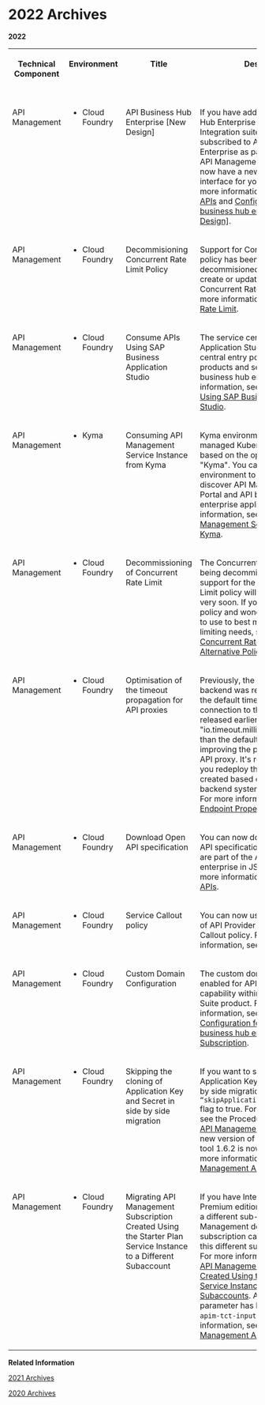 <!-- loio7eaa63da85ab4272a25c2e61bc5c72fa -->

# 2022 Archives



**2022**


<table>
<tr>
<th valign="top">

Technical Component



</th>
<th valign="top">

Environment



</th>
<th valign="top">

Title



</th>
<th valign="top">

Description



</th>
<th valign="top">

Action



</th>
<th valign="top">

Lifecycle



</th>
<th valign="top">

Type



</th>
<th valign="top">

Line of Business



</th>
<th valign="top">

Modular Business Process



</th>
<th valign="top">

Product



</th>
<th valign="top">

Latest Revision



</th>
<th valign="top">

Available as of



</th>
</tr>
<tr>
<td valign="top">

API Management



</td>
<td valign="top">

-   Cloud Foundry



</td>
<td valign="top">

API Business Hub Enterprise \[New Design\]



</td>
<td valign="top">

If you have added API Business Hub Enterprise as a capability with Integration suite, or if you’ve subscribed to API Business Hub Enterprise as part of standalone API Management subscription, we now have a new design of the user interface for you to experience. For more information, see [Consume APIs](APIM-Development/consume-apis-ea561e4.md) and [Configure the API business hub enterprise \[New Design\]](APIM-Development/configure-the-api-business-hub-enterprise-new-design-54b4607.md).



</td>
<td valign="top">

Info only



</td>
<td valign="top">

Deprecated



</td>
<td valign="top">

New



</td>
<td valign="top">

Service



</td>
<td valign="top">

Not applicable



</td>
<td valign="top">

API Management



</td>
<td valign="top">

2022-12-12



</td>
<td valign="top">

2022-12-10



</td>
</tr>
<tr>
<td valign="top">

API Management



</td>
<td valign="top">

-   Cloud Foundry



</td>
<td valign="top">

Decommisioning Concurrent Rate Limit Policy



</td>
<td valign="top">

Support for Concurrent Rate Limit policy has been completely decommisioned. You can no longer create or update an API proxy with Concurrent Rate Limit policy. For more information, see [Concurrent Rate Limit](APIM-Development/concurrent-rate-limit-8f22baa.md).



</td>
<td valign="top">

Info only



</td>
<td valign="top">

Deprecated



</td>
<td valign="top">

New



</td>
<td valign="top">

Service



</td>
<td valign="top">

Not applicable



</td>
<td valign="top">

 



</td>
<td valign="top">

2022-10-24



</td>
<td valign="top">

2022-10-24



</td>
</tr>
<tr>
<td valign="top">

API Management



</td>
<td valign="top">

-   Cloud Foundry



</td>
<td valign="top">

Consume APIs Using SAP Business Application Studio



</td>
<td valign="top">

The service center in SAP Business Application Studio provides a central entry point to explore products and services from API business hub enterprise. For more information, see [Consume APIs Using SAP Business Application Studio](APIM-Development/consume-apis-using-sap-business-application-studio-15732eb.md).



</td>
<td valign="top">

Info only



</td>
<td valign="top">

General Availability



</td>
<td valign="top">

New



</td>
<td valign="top">

Service



</td>
<td valign="top">

Not applicable



</td>
<td valign="top">

 



</td>
<td valign="top">



</td>
<td valign="top">

2022-07-01



</td>
</tr>
<tr>
<td valign="top">

API Management



</td>
<td valign="top">

-   Kyma



</td>
<td valign="top">

Consuming API Management Service Instance from Kyma



</td>
<td valign="top">

Kyma environment provides a fully managed Kubernetes runtime based on the open-source project "Kyma". You can use the Kyma environment to search and discover API Management, API Portal and API business hub enterprise applications. For more information, see [Consume API Management Service Instance from Kyma](APIM-Initial-Setup/consume-api-management-service-instance-from-kyma-3b53c26.md).



</td>
<td valign="top">

Info only



</td>
<td valign="top">

General Availability



</td>
<td valign="top">

New



</td>
<td valign="top">

Service



</td>
<td valign="top">

Not applicable



</td>
<td valign="top">

 



</td>
<td valign="top">



</td>
<td valign="top">

2022-07-01



</td>
</tr>
<tr>
<td valign="top">

API Management



</td>
<td valign="top">

-   Cloud Foundry



</td>
<td valign="top">

Decommissioning of Concurrent Rate Limit



</td>
<td valign="top">

The Concurrent Rate Limit policy is being decommissioned. The support for the Concurrent Rate Limit policy will come to an end very soon. If you’re still using the policy and wondering which policy to use to best meet your rate-limiting needs, see [Replace Concurrent Rate Limit Policy with Alternative Policies](APIM-Development/replace-concurrent-rate-limit-policy-with-alternative-policies-b70e0d2.md).



</td>
<td valign="top">

Info only



</td>
<td valign="top">

Deleted



</td>
<td valign="top">

Announcement



</td>
<td valign="top">

Service



</td>
<td valign="top">

Not applicable



</td>
<td valign="top">

 



</td>
<td valign="top">



</td>
<td valign="top">

2022-07-01



</td>
</tr>
<tr>
<td valign="top">

API Management



</td>
<td valign="top">

-   Cloud Foundry



</td>
<td valign="top">

Optimisation of the timeout propagation for API proxies



</td>
<td valign="top">

Previously, the connection to the backend was released only after the default timeout. Now, the connection to the backend is released earlier if the "io.timeout.millis" value is set lower than the default value, thereby improving the performance of the API proxy. It's recommended that you redeploy the API proxies created based on the on-premise backend system before July 2022. For more information, see [Target Endpoint Properties](APIM-Development/target-endpoint-properties-edeed6a.md).



</td>
<td valign="top">

Info only



</td>
<td valign="top">

General Availability



</td>
<td valign="top">

New



</td>
<td valign="top">

Service



</td>
<td valign="top">

Not applicable



</td>
<td valign="top">

 



</td>
<td valign="top">



</td>
<td valign="top">

2022-07-01



</td>
</tr>
<tr>
<td valign="top">

API Management



</td>
<td valign="top">

-   Cloud Foundry



</td>
<td valign="top">

Download Open API specification



</td>
<td valign="top">

You can now download the open API specification for the APIs that are part of the API business hub enterprise in JSON format. For more information, see [Consume APIs](APIM-Development/consume-apis-ea561e4.md).



</td>
<td valign="top">

Info only



</td>
<td valign="top">

General Availability



</td>
<td valign="top">

New



</td>
<td valign="top">

Service



</td>
<td valign="top">

Not applicable



</td>
<td valign="top">

 



</td>
<td valign="top">



</td>
<td valign="top">

2022-04-30



</td>
</tr>
<tr>
<td valign="top">

API Management



</td>
<td valign="top">

-   Cloud Foundry



</td>
<td valign="top">

Service Callout policy



</td>
<td valign="top">

You can now use on-premise type of API Provider in the Service Callout policy. For more information, see [Service Callout](APIM-Development/service-callout-6b40873.md).



</td>
<td valign="top">

Info only



</td>
<td valign="top">

General Availability



</td>
<td valign="top">

New



</td>
<td valign="top">

Service



</td>
<td valign="top">

Not applicable



</td>
<td valign="top">

 



</td>
<td valign="top">



</td>
<td valign="top">

2022-04-02



</td>
</tr>
<tr>
<td valign="top">

API Management



</td>
<td valign="top">

-   Cloud Foundry



</td>
<td valign="top">

Custom Domain Configuration



</td>
<td valign="top">

The custom domain feature is now enabled for API Management as a capability within the Integration Suite product. For more information, see [Custom Domain Configuration for API Portal or API business hub enterprise Subscription](APIM-Initial-Setup/custom-domain-configuration-for-api-portal-or-api-business-hub-enterprise-subsc-c4e67a9.md).



</td>
<td valign="top">

Info only



</td>
<td valign="top">

General Availability



</td>
<td valign="top">

New



</td>
<td valign="top">

Service



</td>
<td valign="top">

Not applicable



</td>
<td valign="top">

 



</td>
<td valign="top">



</td>
<td valign="top">

2022-03-11



</td>
</tr>
<tr>
<td valign="top">

API Management



</td>
<td valign="top">

-   Cloud Foundry



</td>
<td valign="top">

Skipping the cloning of Application Key and Secret in side by side migration



</td>
<td valign="top">

If you want to skip the cloning of Application Key and Secret in side by side migration, then set the `“skipApplicationKeySecretCloning”` flag to true. For more information, see the Procedure section in [Clone API Management Artifacts](APIM-Migration/clone-api-management-artifacts-7abd887.md). Also, a new version of the tenant cloning tool 1.6.2 is now available. For more information, see [Clone API Management Artifacts](APIM-Migration/clone-api-management-artifacts-7abd887.md).



</td>
<td valign="top">

Info only



</td>
<td valign="top">

General Availability



</td>
<td valign="top">

New



</td>
<td valign="top">

Service



</td>
<td valign="top">

Not applicable



</td>
<td valign="top">

 



</td>
<td valign="top">



</td>
<td valign="top">

2022-02-15



</td>
</tr>
<tr>
<td valign="top">

API Management



</td>
<td valign="top">

-   Cloud Foundry



</td>
<td valign="top">

Migrating API Management Subscription Created Using the Starter Plan Service Instance to a Different Subaccount



</td>
<td valign="top">

If you have Integration Suite Premium edition license available in a different sub-account, then API Management design time subscription can be migrated to this different sub-account as well. For more information, see [Migrating API Management Subscription Created Using the Starter Plan Service Instance to Different Subaccounts](APIM-Migration/migrating-api-management-subscription-created-using-the-starter-plan-service-instan-1f4ed86.md). Also, a new parameter has been added to the `apim-tct-input.json` file. For more information, see [Clone API Management Artifacts](APIM-Migration/clone-api-management-artifacts-7abd887.md).



</td>
<td valign="top">

Info only



</td>
<td valign="top">

General Availability



</td>
<td valign="top">

New



</td>
<td valign="top">

Service



</td>
<td valign="top">

Not applicable



</td>
<td valign="top">

 



</td>
<td valign="top">



</td>
<td valign="top">

2022-01-15



</td>
</tr>
</table>

**Related Information**  


[2021 Archives](2021-archives-bdf0f0e.md "")

[2020 Archives](2020-archives-085f4e9.md "")

